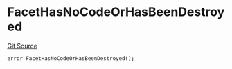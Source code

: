 # FacetHasNoCodeOrHasBeenDestroyed
[Git Source](https://github.com/thrackle-io/tron/blob/3cbe4e765eb8a4f99ff305a3831acec21bbc5481/src/protocol/economic/ruleProcessor/RuleProcessorDiamond.sol)


```solidity
error FacetHasNoCodeOrHasBeenDestroyed();
```

